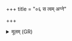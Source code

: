 +++
title = "०६ स त्वम् अग्ने"

+++
<details><summary>मूलम् (GR)</summary>

स त्वम् अग्ने सौभगत्वस्य विद्वान्  
अस्माकम् आयुः प्र तिरेह देव ।  
तन् नो मित्रो वरुणो मामहन्ताम्  
अदितिः सिन्धुः पृथिवी उत द्यौः ॥
</details>